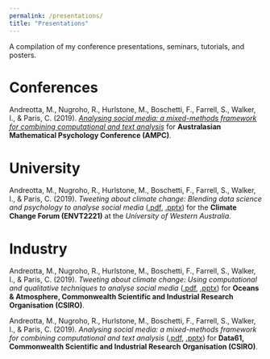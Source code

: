 ```yaml
---
permalink: /presentations/
title: "Presentations"
---
```


A compilation of my conference presentations, seminars, tutorials, and posters.

# Conferences

Andreotta, M., Nugroho, R., Hurlstone, M., Boschetti, F., Farrell, S., Walker, I., & Paris, C. (2019). [*Analysing social media: a mixed-methods framework for combining computational and text analysis*](../assets/presentations/ampc2019.pdf) for **Australasian Mathematical Psychology Conference (AMPC)**.

# University

Andreotta, M., Nugroho, R., Hurlstone, M., Boschetti, F., Farrell, S., Walker, I., & Paris, C. (2019). *Tweeting about climate change: Blending data science and psychology to analyse social media* ([.pdf](../assets/presentations/envt2221-2019.pdf), [.pptx](../assets/presentations/envt2221-2019.pptx)) for the **Climate Change Forum (ENVT2221)** at the *University of Western Australia*.

# Industry

Andreotta, M., Nugroho, R., Hurlstone, M., Boschetti, F., Farrell, S., Walker, I., & Paris, C. (2019). *Tweeting about climate change: Using computational and qualitative techniques to analyse social media* ([.pdf](../assets/presentations/ooa2019.pdf), [.pptx](../assets/presentations/ooa2019.pptx)) for **Oceans & Atmosphere, Commonwealth Scientific and Industrial Research Organisation (CSIRO)**.

Andreotta, M., Nugroho, R., Hurlstone, M., Boschetti, F., Farrell, S., Walker, I., & Paris, C. (2019). *Analysing social media: a mixed-methods framework for combining computational and text analysis* ([.pdf](../assets/presentations/data2019.pdf), [.pptx](../assets/presentations/data2019.pptx)) for **Data61, Commonwealth Scientific and Industrial Research Organisation (CSIRO)**.
